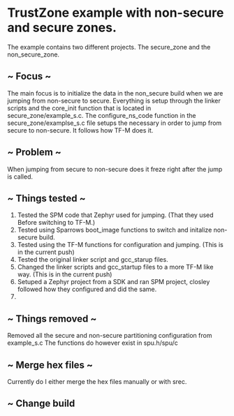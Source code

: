 # TrustZone example with non-secure and secure zones.

The example contains two different projects.
The secure_zone and the non_secure_zone.


## ~ Focus ~
The main focus is to initialize the data in the non_secure build when we are jumping from non-secure to secure. 
Everything is setup through the linker scripts and the core_init function that is located 
in secure_zone/example_s.c.
The configure_ns_code function in the secure_zone/examplse_s.c file setups the necessary
in order to jump from secure to non-secure.
It follows how TF-M does it. 

## ~ Problem ~
When jumping from secure to non-secure does it freze right after the jump is called. 


## ~ Things tested ~

1. Tested the SPM code that Zephyr used for jumping. (That they used Before switching to TF-M.) 
2. Tested using Sparrows boot_image functions to switch and initalize non-secure build.
3. Tested using the TF-M functions for configuration and jumping. (This is in the current push)
4. Tested the original linker script and gcc_starup files. 
5. Changed the linker scripts and gcc_startup files to a more TF-M like way. (This is in the current push)
6. Setuped a Zephyr project from a SDK and ran SPM project, closley followed how they configured and did the same.
7.





## ~ Things removed ~
Removed all the secure and non-secure partitioning configuration from example_s.c
The functions do however exist in spu.h/spu/c

## ~ Merge hex files ~
Currently do I either merge the hex files manually or with srec.

## ~ Change build

